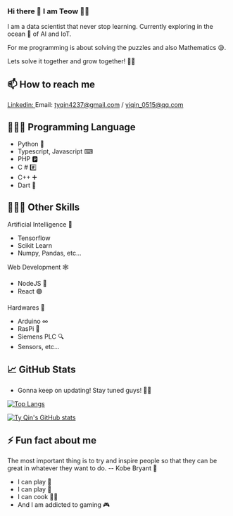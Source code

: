 ### Hi there 👋 I am Teow 👨‍💻

I am a data scientist that never stop learning. Currently exploring in the ocean 🌊 of AI and IoT. 

For me programming is about solving the puzzles and also Mathematics 😪. 

Lets solve it together and grow together! 🎉🎉


## 📫 How to reach me
[Linkedin: ](https://www.linkedin.cn/incareer/in/ACoAADFqeZQBP6kNdoa43UOpgIXuCJ7NRm2eNM8)
Email: tyqin4237@gmail.com / yiqin_0515@qq.com

## 👨🏻‍💻 Programming Language
<ul>
  <li>Python 🐍</li>
  <li>Typescript, Javascript ⌨</li>
  <li>PHP 🅿️</li>
  <li>C # #️⃣</li>
  <li>C++ ➕</li>
  <li>Dart 🎯</li>
</ul>

## 👨🏻‍💻 Other Skills

Artificial Intelligence 🤖
<ul>
  <li>Tensorflow</li>
  <li>Scikit Learn</li>
  <li>Numpy, Pandas, etc...</li>
</ul>
Web Development 🕸️  
<ul>
  <li>NodeJS 💚</li>
  <li>React 🟣</li>
</ul>
Hardwares 🔧
<ul>
  <li>Arduino ∞</li>
  <li>RasPi 🍓</li>
  <li>Siemens PLC 🔍</li>
  <li>Sensors, etc...</li>
</ul>
 

## 📈 GitHub Stats
<ul>
  <li> Gonna keep on updating! Stay tuned guys! 🏃‍♂️ </li>
</ul>

[![Top Langs](https://github-readme-stats.vercel.app/api/top-langs/?username=tyqin97&theme=dark&layout=compact&hide=jupyter%20notebook)](https://github.com/anuraghazra/github-readme-stats)

[![Ty Qin's GitHub stats](https://github-readme-stats.vercel.app/api?username=tyqin97&theme=dark)](https://github.com/anuraghazra/github-readme-stats)



## ⚡ Fun fact about me
The most important thing is to try and inspire people so that they can be great in whatever they want to do. -- Kobe Bryant 🐍 

<ul>
  <li>I can play 🏀</li>
  <li>I can play 🎹</li>
  <li>I can cook 👨‍🍳</li>
  <li>And I am addicted to gaming 🎮</li>
</ul>

<!--
**tyqin97/tyqin97** is a ✨ _special_ ✨ repository because its `README.md` (this file) appears on your GitHub profile.

Here are some ideas to get you started:

- 🔭 I’m currently working on ...
- 🌱 I’m currently learning ...
- 👯 I’m looking to collaborate on ...
- 🤔 I’m looking for help with ...
- 💬 Ask me about ...
- 📫 How to reach me: ...
- 😄 Pronouns: ...
- ⚡ Fun fact: ...
-->
